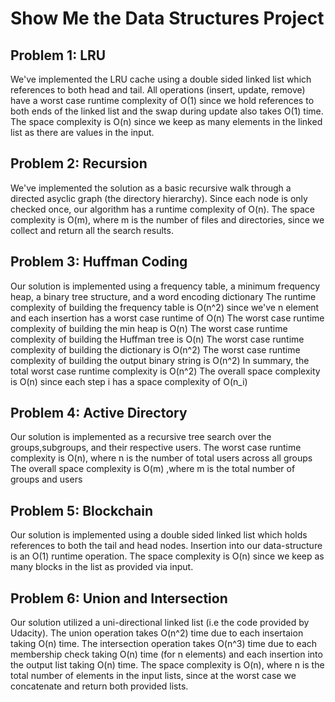 # Show Me the Data Structures Project

##  Problem 1: LRU
We've implemented the LRU cache using a double sided linked list which references to both head and tail.
All operations (insert, update, remove) have a worst case runtime complexity of O(1) since we hold references to both ends of the linked list and the swap during update also takes O(1) time.
The space complexity is O(n) since we keep as many elements in the linked list as there are values in the input.

##  Problem 2: Recursion
We've implemented the solution as a basic recursive walk through a directed asyclic graph (the directory hierarchy).
Since each node is only checked once, our algorithm has a runtime complexity of O(n).
The space complexity is O(m), where m is the number of files and directories, since we collect and return all the search results.

## Problem 3: Huffman Coding
Our solution is implemented using a frequency table, a minimum frequency heap, a binary tree structure, and a word encoding dictionary
The runtime complexity of building the frequency table is O(n^2) since we've n element and each insertion has a worst case runtime of O(n)
The worst case runtime complexity of building the min heap is O(n)
The worst case runtime complexity of building the Huffman tree is O(n)
The worst case runtime complexity of building the dictionary is O(n^2)
The worst case runtime complexity of building the output binary string is O(n^2)
In summary, the total worst case runtime complexity is O(n^2)
The overall space complexity is O(n) since each step i has a space complexity of O(n_i)

## Problem 4: Active Directory
Our solution is implemented as a recursive tree search over the groups,subgroups, and their respective users.
The worst case runtime complexity is O(n), where n is the number of total users across all groups
The overall space complexity is O(m) ,where m is the total number of groups and users 

## Problem 5: Blockchain
Our solution is implemented using a double sided linked list which holds references to both the tail and head nodes.
Insertion into our data-structure is an O(1) runtime operation.
The space complexity is O(n) since we keep as many blocks in the list as provided via input.

## Problem 6: Union and Intersection
Our solution utilized a uni-directional linked list (i.e the code provided by Udacity).
The union operation takes O(n^2) time due to each insertaion taking O(n) time.
The intersection operation takes O(n^3) time due to each membership check taking O(n) time (for n elements) and each insertion into the output list taking O(n) time.
The space complexity is O(n), where n is the total number of elements in the input lists, since at the worst case we concatenate and return both provided lists.

